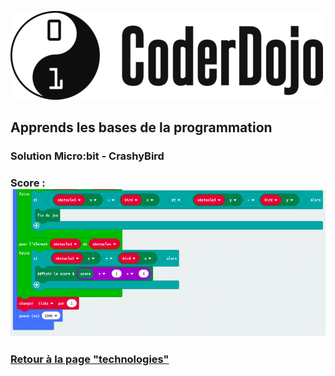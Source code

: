 ![Logo CoderDojo](./images/coderdojo-logo.png)

## Apprends les bases de la programmation

### Solution Micro:bit - CrashyBird

### Score : ![code du score](./images/microbit/code-score.png)

### [Retour à la page "technologies"](https://github.com/PaulineRoppe/CoderDojo-Workshop/blob/master/technologies.md)
